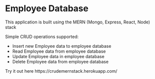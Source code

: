 # Employee Database

This application is built using the MERN (Mongo, Express, React, Node) stack

Simple CRUD operations supported:
<ul>
  <li>Insert new Employee data to employee database</li>
  <li>Read Employee data from employee database</li>
  <li>Update Employee data in employee database</li>
  <li>Delete Employee data from employee database</li>

</ul>
Try it out here https://crudemernstack.herokuapp.com/
